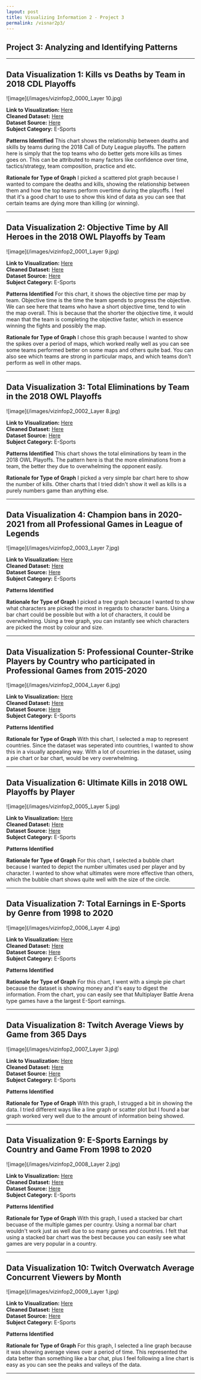 ```yaml
---
layout: post
title: Visualizing Information 2 - Project 3
permalink: /visnar2p3/
---
```


## Project 3: Analyzing and Identifying Patterns

-----

## Data Visualization 1: Kills vs Deaths by Team in 2018 CDL Playoffs

![image](/images/vizinfop2_0000_Layer 10.jpg)

<b>Link to Visualization:</b> <a href="https://public.tableau.com/profile/wilson.truong#!/vizhome/3_16153519202470/Dashboard1">Here</a> <br>
<b>Cleaned Dataset:</b> <a href="https://public.tableau.com/profile/wilson.truong#!/vizhome/3_16153519202470/Dashboard1">Here</a> <br>
<b>Dataset Source:</b> <a href="https://github.com/Activision/cwl-data">Here</a> <br>
<b>Subject Category:</b> E-Sports

<b>Patterns Identified</b>
This chart shows the relationship between deaths and skills by teams during the 2018 Call of Duty League playoffs. The pattern here is simply that the top teams who do better gets more kills as times goes on. This can be attributed to many factors like confidence over time, tactics/strategy, team composition, practice and etc.

<b>Rationale for Type of Graph</b>
I picked a scattered plot graph because I wanted to compare the deaths and kills, showing the relationship between them and how the top teams perform overtime during the playoffs. I feel that it's a good chart to use to show this kind of data as you can see that certain teams are dying more than killing (or winning).

-----

## Data Visualization 2: Objective Time by All Heroes in the 2018 OWL Playoffs by Team

![image](/images/vizinfop2_0001_Layer 9.jpg)

<b>Link to Visualization:</b> <a href="https://public.tableau.com/profile/wilson.truong#!/vizhome/2_16153466103680/Dashboard1">Here</a> <br>
<b>Cleaned Dataset:</b> <a href="https://public.tableau.com/profile/wilson.truong#!/vizhome/3_16153519202470/Dashboard1">Here</a> <br>
<b>Dataset Source:</b> <a href="https://overwatchleague.com/en-us/statslab">Here</a> <br>
<b>Subject Category:</b> E-Sports

<b>Patterns Identified</b>
For this chart, it shows the objective time per map by team. Objective time is the time the team spends to progress the objective. We can see here that teams who have a short objective time, tend to win the map overall. This is because that the shorter the objective time, it would mean that the team is completing the objective faster, which in essence winning the fights and possibly the map.

<b>Rationale for Type of Graph</b>
I chose this graph because I wanted to show the spikes over a period of maps, which worked really well as you can see some teams performed better on some maps and others quite bad. You can also see which teams are strong in particular maps, and which teams don't perform as well in other maps.

-----

## Data Visualization 3: Total Eliminations by Team in the 2018 OWL Playoffs

![image](/images/vizinfop2_0002_Layer 8.jpg)

<b>Link to Visualization:</b> <a href="https://public.tableau.com/profile/wilson.truong#!/vizhome/1_16153435904850/Dashboard1">Here</a> <br>
<b>Cleaned Dataset:</b> <a href="https://public.tableau.com/profile/wilson.truong#!/vizhome/3_16153519202470/Dashboard1">Here</a> <br>
<b>Dataset Source:</b> <a href="https://overwatchleague.com/en-us/statslab">Here</a> <br>
<b>Subject Category:</b> E-Sports

<b>Patterns Identified</b>
This chart shows the total eliminations by team in the 2018 OWL Playoffs. The pattern here is that the more eliminations from a team, the better they due to overwhelming the opponent easily.

<b>Rationale for Type of Graph</b>
I picked a very simple bar chart here to show the number of kills. Other charts that I tried didn't show it well as kills is a purely numbers game than anything else.

-----

## Data Visualization 4: Champion bans in 2020-2021 from all Professional Games in League of Legends

![image](/images/vizinfop2_0003_Layer 7.jpg)

<b>Link to Visualization:</b> <a href="https://public.tableau.com/profile/wilson.truong#!/vizhome/4_16153551494410/Dashboard1">Here</a> <br>
<b>Cleaned Dataset:</b> <a href="https://public.tableau.com/profile/wilson.truong#!/vizhome/3_16153519202470/Dashboard1">Here</a> <br>
<b>Dataset Source:</b> <a href="https://oracleselixir.com/tools/downloads">Here</a> <br>
<b>Subject Category:</b> E-Sports

<b>Patterns Identified</b>

<b>Rationale for Type of Graph</b>
I picked a tree graph because I wanted to show what characters are picked the most in regards to character bans. Using a bar chart could be possible but with a lot of characters, it could be overwhelming. Using a tree graph, you can instantly see which characters are picked the most by colour and size.

-----

## Data Visualization 5: Professional Counter-Strike Players by Country who participated in Professional Games from 2015-2020

![image](/images/vizinfop2_0004_Layer 6.jpg)

<b>Link to Visualization:</b> <a href="https://public.tableau.com/profile/wilson.truong#!/vizhome/5_16153562434380/Dashboard1">Here</a> <br>
<b>Cleaned Dataset:</b> <a href="https://public.tableau.com/profile/wilson.truong#!/vizhome/3_16153519202470/Dashboard1">Here</a> <br>
<b>Dataset Source:</b> <a href="https://www.kaggle.com/mateusdmachado/csgo-professional-matches">Here</a> <br>
<b>Subject Category:</b> E-Sports

<b>Patterns Identified</b>

<b>Rationale for Type of Graph</b>
With this chart, I selected a map to represent countries. Since the dataset was seperated into countries, I wanted to show this in a visually appealing way. With a lot of countries in the dataset, using a pie chart or bar chart, would be very overwhelming.

-----

## Data Visualization 6: Ultimate Kills in 2018 OWL Playoffs by Player

![image](/images/vizinfop2_0005_Layer 5.jpg)

<b>Link to Visualization:</b> <a href="https://public.tableau.com/profile/wilson.truong#!/vizhome/6_16153584002250/Dashboard1">Here</a> <br>
<b>Cleaned Dataset:</b> <a href="https://public.tableau.com/profile/wilson.truong#!/vizhome/3_16153519202470/Dashboard1">Here</a> <br>
<b>Dataset Source:</b> <a href="https://overwatchleague.com/en-us/statslab">Here</a> <br>
<b>Subject Category:</b> E-Sports

<b>Patterns Identified</b>

<b>Rationale for Type of Graph</b>
For this chart, I selected a bubble chart because I wanted to depict the number ultimates used per player and by character. I wanted to show what ultimates were more effective than others, which the bubble chart shows quite well with the size of the circle.

-----

## Data Visualization 7: Total Earnings in E-Sports by Genre from 1998 to 2020

![image](/images/vizinfop2_0006_Layer 4.jpg)

<b>Link to Visualization:</b> <a href="https://public.tableau.com/profile/wilson.truong#!/vizhome/7_16155245326850/Dashboard1">Here</a> <br>
<b>Cleaned Dataset:</b> <a href="https://public.tableau.com/profile/wilson.truong#!/vizhome/3_16153519202470/Dashboard1">Here</a> <br>
<b>Dataset Source:</b> <a href="https://www.kaggle.com/rankirsh/esports-earnings">Here</a> <br>
<b>Subject Category:</b> E-Sports

<b>Patterns Identified</b>

<b>Rationale for Type of Graph</b>
For this chart, I went with a simple pie chart because the dataset is showing money and it's easy to digest the information. From the chart, you can easily see that Multiplayer Battle Arena type games have a the largest E-Sport earnings.

-----

## Data Visualization 8: Twitch Average Views by Game from 365 Days

![image](/images/vizinfop2_0007_Layer 3.jpg)

<b>Link to Visualization:</b> <a href="https://public.tableau.com/profile/wilson.truong#!/vizhome/8_16155301397100/Dashboard1">Here</a> <br>
<b>Cleaned Dataset:</b> <a href="https://public.tableau.com/profile/wilson.truong#!/vizhome/3_16153519202470/Dashboard1">Here</a> <br>
<b>Dataset Source:</b> <a href="https://sullygnome.com/games/365/watched">Here</a> <br>
<b>Subject Category:</b> E-Sports

<b>Patterns Identified</b>

<b>Rationale for Type of Graph</b>
With this graph, I strugged a bit in showing the data. I tried different ways like a line graph or scatter plot but I found a bar graph worked very well due to the amount of information being showed.

-----

## Data Visualization 9: E-Sports Earnings by Country and Game From 1998 to 2020

![image](/images/vizinfop2_0008_Layer 2.jpg)

<b>Link to Visualization:</b> <a href="https://public.tableau.com/profile/wilson.truong#!/vizhome/9_16155961625820/Dashboard1">Here</a> <br>
<b>Cleaned Dataset:</b> <a href="https://public.tableau.com/profile/wilson.truong#!/vizhome/3_16153519202470/Dashboard1">Here</a> <br>
<b>Dataset Source:</b> <a href="https://www.kaggle.com/rankirsh/esports-earnings">Here</a> <br>
<b>Subject Category:</b> E-Sports

<b>Patterns Identified</b>

<b>Rationale for Type of Graph</b>
With this graph, I used a stacked bar chart becuase of the multiple games per country. Using a normal bar chart wouldn't work just as well due to so many games and countries. I felt that using a stacked bar chart was the best because you can easily see what games are very popular in a country.

-----

## Data Visualization 10: Twitch Overwatch Average Concurrent Viewers by Month

![image](/images/vizinfop2_0009_Layer 1.jpg)

<b>Link to Visualization:</b> <a href="https://public.tableau.com/profile/wilson.truong#!/vizhome/10_16160192472750/Dashboard1">Here</a> <br>
<b>Cleaned Dataset:</b> <a href="https://public.tableau.com/profile/wilson.truong#!/vizhome/3_16153519202470/Dashboard1">Here</a> <br>
<b>Dataset Source:</b> <a href="https://twitchtracker.com/games/488552">Here</a> <br>
<b>Subject Category:</b> E-Sports

<b>Patterns Identified</b>

<b>Rationale for Type of Graph</b>
For this graph, I selected a line graph because it was showing average views over a period of time. This represented the data better than something like a bar chat, plus I feel following a line chart is easy as you can see the peaks and valleys of the data.

-----
